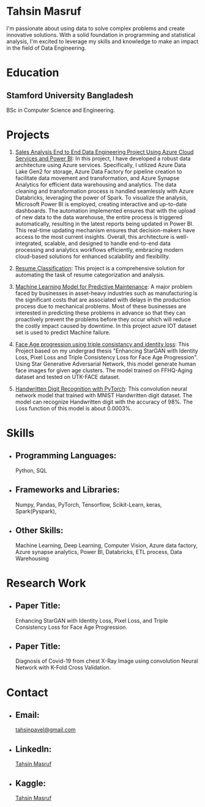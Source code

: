# Tahsin Masruf

I'm passionate about using data to solve complex problems and create innovative solutions. With a solid foundation in programming and statistical analysis, I'm excited to leverage my skills and knowledge to make an impact in the field of Data Engineering. 

# Education

## Stamford University Bangladesh
  BSc in Computer Science and Engineering.

# Projects

1. [Sales Analysis End to End Data Engineering Project Using Azure Cloud Services and Power BI](https://github.com/TahsinPavel/Sales-Analysis-End-to-End-Data-Engineering-Project-Using-Azure-Cloud-Services-and-Power-BI): In this project, I have developed a robust data architecture using Azure services. Specifically, I utilized Azure Data Lake Gen2 for storage, Azure Data Factory for pipeline creation to facilitate data movement and transformation, and Azure Synapse Analytics for efficient data warehousing and analytics. The data cleaning and transformation process is handled seamlessly with Azure Databricks, leveraging the power of Spark. To visualize the analysis, Microsoft Power BI is employed, creating interactive and up-to-date dashboards. The automation implemented ensures that with the upload of new data to the data warehouse, the entire process is triggered automatically, resulting in the latest reports being updated in Power BI. This real-time updating mechanism ensures that decision-makers have access to the most current insights. Overall, this architecture is well-integrated, scalable, and designed to handle end-to-end data processing and analytics workflows efficiently, embracing modern cloud-based solutions for enhanced scalability and flexibility.
   
2. [Resume Classification](https://github.com/TahsinPavel/Resume-Classification): This project is a comprehensive solution for automating the task of resume categorization and analysis.

3. [Machine Learning Model for Predictive Maintenance](https://github.com/TahsinPavel/Machine-Learning-Model-for-Predictive-Maintenance-): A major problem faced by businesses in asset-heavy industries such as manufacturing is the significant costs that are associated with delays in the production process due to mechanical problems. Most of these businesses are interested in predicting these problems in advance so that they can proactively prevent the problems before they occur which will reduce the costly impact caused by downtime. In this project azure IOT dataset set is used to predict Machine failure.
   
4. [Face Age progression using triple consistancy and identity loss](https://github.com/TahsinPavel/Age-progression-using-triple-consistancy-and-identity-loss): This Project based on my undergrad thesis "Enhancing StarGAN with Identity Loss, Pixel Loss and Triple Consistency Loss for Face Age Progression". Using Star Generative Adversarial Network, this model generate human face images for given age clusters. The model trained on FFHQ-Aging dataset and tested on UTK-FACE dataset.

5. [Handwritten Digit Recognition with PyTorch](https://github.com/TahsinPavel/Handwritten-Digit-Recognition-with-PyTorch): This convolution neural network model that trained with MNIST Handwritten digit dataset. The model can recognize Handwritten digit with the accuracy of 98%. The Loss function of this model is about 0.0003%.


# Skills

- ## Programming Languages:
  Python, SQL
- ## Frameworks and Libraries:
  Numpy, Pandas, PyTorch, Tensorflow, Scikit-Learn, keras, Spark(Pyspark), 
- ## Other Skills:
  Machine Learning, Deep Learning, Computer Vision, Azure data factory, Azure synapse analytics, Power BI, Databricks, ETL process, Data Warehousing

# Research Work

- ## Paper Title:
     Enhancing StarGAN with Identity Loss, Pixel Loss, and Triple Consistency Loss for Face Age Progression.
  
- ## Paper Title:
     Diagnosis of Covid-19 from chest X-Ray Image using convolution Neural Network with K-Fold Cross Validation.

# Contact

- ## Email:
  tahsinpavel@gmail.com
  
- ## LinkedIn:
  [Tahsin Masruf](https://www.linkedin.com/in/tahsin-masruf/)
  
- ## Kaggle:
  [Tahsin Masruf](https://www.kaggle.com/tahsinmasruf)


